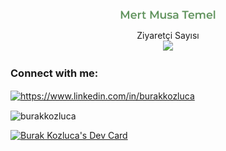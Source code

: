 <p align="center">
  <a href="https://github.com/mmtemel">
    <img src="https://github.com/mmtemel/mmtemel/blob/ae23489d119835fd4240cacd1753f9b03db58146/Mert%20Musa%20Temel.png" width="30%" height="30%" alt="Mert Musa Temel" />
  </a>
</p>

<p align="center"> 
  Ziyaretçi Sayısı<br>
  <img src="https://profile-counter.glitch.me/insolitum/count.svg" />
</p>

<h3 align="left">Connect with me:</h3>
<p align="left">
<a href="https://www.linkedin.com/in/burak-kozluca-9ba572224" target="blank"><img align="center" src="https://raw.githubusercontent.com/rahuldkjain/github-profile-readme-generator/master/src/images/icons/Social/linked-in-alt.svg" alt="https://www.linkedin.com/in/burakkozluca" height="30" width="40" /></a>
</p>

<p><img align="center" src="https://github-readme-streak-stats.herokuapp.com/?user=burakkozluca&theme=dark" alt="burakkozluca" /></p>
<a href="https://app.daily.dev/burakkozluca"><img src="https://api.daily.dev/devcards/5b1b50582b114ab4854839599d387fe7.png?r=9lw" width="400" alt="Burak Kozluca's Dev Card"/></a>


